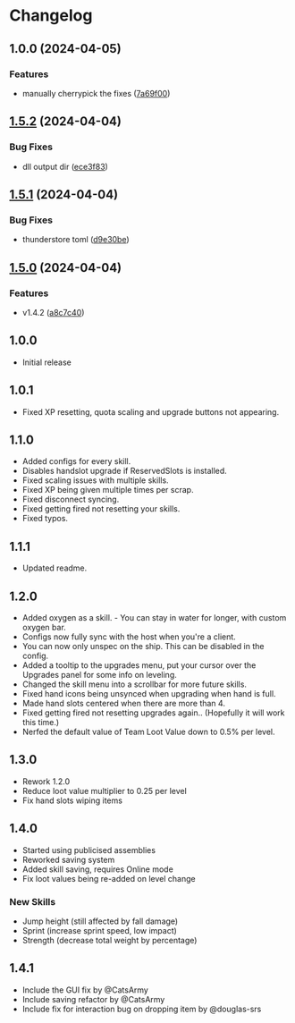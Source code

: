 # Changelog

## 1.0.0 (2024-04-05)


### Features

* manually cherrypick the fixes ([7a69f00](https://github.com/TisRyno/LethalProgression/commit/7a69f00d6b34871c82c7a87328b7d6e0a70297ad))

## [1.5.2](https://github.com/TisRyno/LethalProgression/compare/v1.5.1...v1.5.2) (2024-04-04)


### Bug Fixes

* dll output dir ([ece3f83](https://github.com/TisRyno/LethalProgression/commit/ece3f836b61100ca188aa9389d5f332bf46384f1))

## [1.5.1](https://github.com/TisRyno/LethalProgression/compare/v1.5.0...v1.5.1) (2024-04-04)


### Bug Fixes

* thunderstore toml ([d9e30be](https://github.com/TisRyno/LethalProgression/commit/d9e30be906636e73aac370dec1a5977447258495))

## [1.5.0](https://github.com/TisRyno/LethalProgression/compare/v1.4.1...v1.5.0) (2024-04-04)


### Features

* v1.4.2 ([a8c7c40](https://github.com/TisRyno/LethalProgression/commit/a8c7c406d8e2dad3850656b53e80dbc374a865d7))

## 1.0.0
+ Initial release

## 1.0.1
+ Fixed XP resetting, quota scaling and upgrade buttons not appearing. 

## 1.1.0
+ Added configs for every skill.
+ Disables handslot upgrade if ReservedSlots is installed.
+ Fixed scaling issues with multiple skills.
+ Fixed XP being given multiple times per scrap.
+ Fixed disconnect syncing.
+ Fixed getting fired not resetting your skills.
+ Fixed typos.

## 1.1.1
+ Updated readme.

## 1.2.0
+ Added oxygen as a skill. - You can stay in water for longer, with custom oxygen bar.
+ Configs now fully sync with the host when you're a client.
+ You can now only unspec on the ship. This can be disabled in the config.
+ Added a tooltip to the upgrades menu, put your cursor over the Upgrades panel for some info on leveling.
+ Changed the skill menu into a scrollbar for more future skills.
+ Fixed hand icons being unsynced when upgrading when hand is full.
+ Made hand slots centered when there are more than 4.
+ Fixed getting fired not resetting upgrades again.. (Hopefully it will work this time.)
+ Nerfed the default value of Team Loot Value down to 0.5% per level.

## 1.3.0
- Rework 1.2.0
- Reduce loot value multiplier to 0.25 per level
- Fix hand slots wiping items

## 1.4.0
- Started using publicised assemblies
- Reworked saving system
- Added skill saving, requires Online mode
- Fix loot values being re-added on level change

### New Skills
- Jump height (still affected by fall damage)
- Sprint (increase sprint speed, low impact)
- Strength (decrease total weight by percentage)

## 1.4.1
- Include the GUI fix by @CatsArmy
- Include saving refactor by @CatsArmy
- Include fix for interaction bug on dropping item by @douglas-srs
